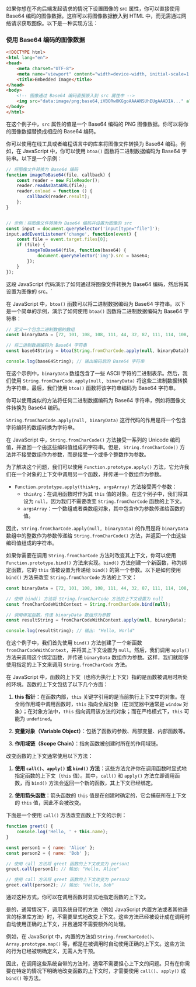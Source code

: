 如果你想在不向后端发起请求的情况下设置图像的 src 属性，你可以直接使用 Base64 编码的图像数据。这样可以将图像数据嵌入到 HTML 中，而无需通过网络请求获取图像。以下是一种实现方法：

### 使用 Base64 编码的图像数据

```html
<!DOCTYPE html>
<html lang="en">
<head>
    <meta charset="UTF-8">
    <meta name="viewport" content="width=device-width, initial-scale=1.0">
    <title>Embedded Image</title>
</head>
<body>
    <!-- 图像通过 Base64 编码直接嵌入到 src 属性中 -->
    <img src="data:image/png;base64,iVBORw0KGgoAAAANSUhEUgAAADIA..." alt="Embedded Image">
</body>
</html>
```

在这个例子中，`src` 属性的值是一个 Base64 编码的 PNG 图像数据。你可以将你的图像数据替换成相应的 Base64 编码。

你可以使用在线工具或者编程语言中的库来将图像文件转换为 Base64 编码。例如，在 JavaScript 中，你可以使用 `btoa()` 函数将二进制数据编码为 Base64 字符串。以下是一个示例：

```javascript
// 将图像文件转换为 Base64 编码
function imageToBase64(file, callback) {
    const reader = new FileReader();
    reader.readAsDataURL(file);
    reader.onload = function () {
        callback(reader.result);
    };
}


// 示例：将图像文件转换为 Base64 编码并设置为图像的 src
const input = document.querySelector('input[type="file"]');
input.addEventListener('change', function(event) {
    const file = event.target.files[0];
    if (file) {
        imageToBase64(file, function(base64) {
            document.querySelector('img').src = base64;
        });
    }
});
```

这段 JavaScript 代码演示了如何通过将图像文件转换为 Base64 编码，然后将其设置为图像的 src。`


在 JavaScript 中，`btoa()` 函数可以将二进制数据编码为 Base64 字符串。以下是一个简单的示例，演示了如何使用 `btoa()` 函数将二进制数据编码为 Base64 字符串：

```javascript
// 定义一个包含二进制数据的数组
const binaryData = [72, 101, 108, 108, 111, 44, 32, 87, 111, 114, 108, 100];

// 将二进制数据编码为 Base64 字符串
const base64String = btoa(String.fromCharCode.apply(null, binaryData));

console.log(base64String); // 输出编码后的 Base64 字符串
```

在这个示例中，`binaryData` 数组包含了一些 ASCII 字符的二进制表示。然后，我们使用 `String.fromCharCode.apply(null, binaryData)` 将这些二进制数据转换为字符串。最后，我们使用 `btoa()` 函数将该字符串编码为 Base64 字符串。

你可以使用类似的方法将任何二进制数据编码为 Base64 字符串，例如将图像文件转换为 Base64 编码。

`String.fromCharCode.apply(null, binaryData)` 这行代码的作用是将一个包含字符编码的数组转换为字符串。

在 JavaScript 中，`String.fromCharCode()` 方法接受一系列的 Unicode 编码值，并返回一个由这些编码值组成的字符串。但是，`String.fromCharCode()` 方法并不接受数组作为参数，而是接受一个或多个整数作为参数。

为了解决这个问题，我们可以使用 `Function.prototype.apply()` 方法，它允许我们在一个对象的上下文中调用另一个函数，并传递一个数组作为参数。

- `Function.prototype.apply(thisArg, argsArray)` 方法接受两个参数：
  - `thisArg`：在调用函数时作为其 `this` 值的对象。在这个例子中，我们将其设为 `null`，因为我们不需要改变 `String.fromCharCode` 函数的上下文。
  - `argsArray`：一个数组或者类数组对象，其中包含作为参数传递给函数的值。

因此，`String.fromCharCode.apply(null, binaryData)` 的作用是将 `binaryData` 数组中的整数作为参数传递给 `String.fromCharCode()` 方法，并返回一个由这些编码值组成的字符串。


如果你需要在调用 `String.fromCharCode` 方法时改变其上下文，你可以使用 `Function.prototype.bind()` 方法来实现。`bind()` 方法创建一个新函数，称为绑定函数，它的 `this` 值被设置为传递给 `bind()` 的第一个参数。以下是如何使用 `bind()` 方法来改变 `String.fromCharCode` 方法的上下文：

```javascript
const binaryData = [72, 101, 108, 108, 111, 44, 32, 87, 111, 114, 108, 100];

// 使用 bind() 方法将 String.fromCharCode 方法的上下文设置为 null
const fromCharCodeWithContext = String.fromCharCode.bind(null);

// 调用绑定函数，传递 binaryData 数组作为参数
const resultString = fromCharCodeWithContext.apply(null, binaryData);

console.log(resultString); // 输出: "Hello, World"
```

在这个例子中，我们首先使用 `bind()` 方法创建了一个新函数 `fromCharCodeWithContext`，并将其上下文设置为 `null`。然后，我们调用 `apply()` 方法来调用这个绑定函数，并传递 `binaryData` 数组作为参数。这样，我们就能够使用指定的上下文来调用 `String.fromCharCode` 方法。

在 JavaScript 中，函数的上下文（也称为执行上下文）指的是函数被调用时所处的环境。函数的上下文包括了以下几个方面：

1. **this 指针**：在函数内部，`this` 关键字引用的是当前执行上下文中的对象。在全局作用域中调用函数时，`this` 指向全局对象（在浏览器中通常是 `window` 对象）；在对象方法中，`this` 指向调用该方法的对象；而在严格模式下，`this` 可能为 `undefined`。

2. **变量对象（Variable Object）**：包括了函数的参数、局部变量、内部函数等。

3. **作用域链（Scope Chain）**：指向函数被创建时所在的作用域链。

改变函数的上下文通常使用以下方法：

1. **使用 `call()`、`apply()` 或 `bind()` 方法**：这些方法允许你在调用函数时显式地指定函数的上下文（`this` 值）。其中，`call()` 和 `apply()` 方法立即调用函数，而 `bind()` 方法会返回一个新的函数，其上下文已经绑定。

2. **使用箭头函数**：箭头函数的 `this` 值是在创建时确定的，它会捕获所在上下文的 `this` 值，因此不会被改变。

下面是一个使用 `call()` 方法改变函数上下文的示例：

```javascript
function greet() {
    console.log('Hello, ' + this.name);
}

const person1 = { name: 'Alice' };
const person2 = { name: 'Bob' };

// 使用 call 方法将 greet 函数的上下文改变为 person1
greet.call(person1); // 输出: "Hello, Alice"

// 使用 call 方法将 greet 函数的上下文改变为 person2
greet.call(person2); // 输出: "Hello, Bob"
```

通过这种方式，你可以在调用函数时显式地指定函数的上下文。

是的，通常情况下，调用系统自带的方法（例如 JavaScript 内置方法或者其他语言的标准库方法）时，不需要显式地改变上下文。这些方法已经被设计成在调用时自动使用正确的上下文，并且通常不需要额外的处理。

例如，在 JavaScript 中，内置的方法如 `String.fromCharCode()`、`Array.prototype.map()` 等，都是在被调用时自动使用正确的上下文。这些方法的行为已经被明确定义，无需人为干预。

因此，在调用这些系统自带的方法时，通常不需要担心上下文的问题。只有在你需要在特定的情况下明确地改变函数的上下文时，才需要使用 `call()`、`apply()` 或 `bind()` 等方法。
